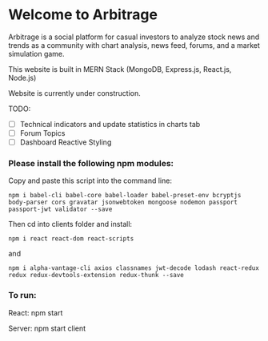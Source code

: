 # Welcome to Arbitrage

Arbitrage is a social platform for casual investors to analyze stock news and trends as a community with chart analysis, news feed, forums, and a market simulation game.

This website is built in MERN Stack (MongoDB, Express.js, React.js, Node.js)

Website is currently under construction.

TODO:
- [ ] Technical indicators and update statistics in charts tab
- [ ] Forum Topics 
- [ ] Dashboard Reactive Styling

### Please install the following npm modules:

Copy and paste this script into the command line:

`npm i babel-cli babel-core babel-loader babel-preset-env bcryptjs body-parser cors gravatar jsonwebtoken mongoose nodemon passport passport-jwt validator --save`

Then cd into clients folder and install:

`npm i react react-dom react-scripts`

and

`npm i alpha-vantage-cli axios classnames jwt-decode lodash react-redux redux redux-devtools-extension redux-thunk --save`

### To run:

React:  npm start

Server: npm start client





    
    
    
    